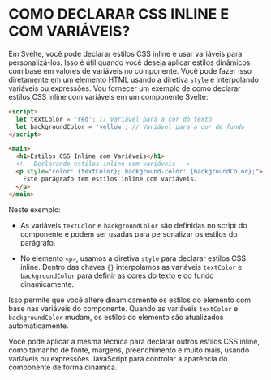 # COMO DECLARAR CSS INLINE E COM VARIÁVEIS?
Em Svelte, você pode declarar estilos CSS inline e usar variáveis para personalizá-los. Isso é útil quando você deseja aplicar estilos dinâmicos com base em valores de variáveis no componente. Você pode fazer isso diretamente em um elemento HTML usando a diretiva `style` e interpolando variáveis ou expressões. Vou fornecer um exemplo de como declarar estilos CSS inline com variáveis em um componente Svelte:

```html
<script>
  let textColor = 'red'; // Variável para a cor do texto
  let backgroundColor = 'yellow'; // Variável para a cor de fundo
</script>

<main>
  <h1>Estilos CSS Inline com Variáveis</h1>
  <!-- Declarando estilos inline com variáveis -->
  <p style="color: {textColor}; background-color: {backgroundColor};">
    Este parágrafo tem estilos inline com variáveis.
  </p>
</main>
```

Neste exemplo:

- As variáveis `textColor` e `backgroundColor` são definidas no script do componente e podem ser usadas para personalizar os estilos do parágrafo.

- No elemento `<p>`, usamos a diretiva `style` para declarar estilos CSS inline. Dentro das chaves `{}` interpolamos as variáveis `textColor` e `backgroundColor` para definir as cores do texto e do fundo dinamicamente.

Isso permite que você altere dinamicamente os estilos do elemento com base nas variáveis do componente. Quando as variáveis `textColor` e `backgroundColor` mudam, os estilos do elemento são atualizados automaticamente.

Você pode aplicar a mesma técnica para declarar outros estilos CSS inline, como tamanho de fonte, margens, preenchimento e muito mais, usando variáveis ou expressões JavaScript para controlar a aparência do componente de forma dinâmica.